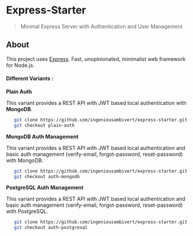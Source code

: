 # Express-Starter

> Minimal Express Server with Authentication and User Management

## About

This project uses [Express](https://expressjs.com/). Fast, unopinionated, minimalist web framework for Node.js. 


#### Different Variants : 


 **Plain Auth** 

 This variant provides a REST API with JWT based local authentication with **MongoDB**.
 ```bash
    git clone https://github.com/ingeniousambivert/express-starter.git
    git checkout plain-auth
  ```

 **MongoDB Auth Management**

 This variant provides a REST API with JWT based local authentication and basic auth management (verify-email, forgot-password, reset-password) with MongoDB.
 ```bash
    git clone https://github.com/ingeniousambivert/express-starter.git
    git checkout auth-mongodb
  ```

 **PostgreSQL Auth Management**

 This variant provides a REST API with JWT based local authentication and basic auth management (verify-email, forgot-password, reset-password) with PostgreSQL.
 ```bash
    git clone https://github.com/ingeniousambivert/express-starter.git
    git checkout auth-postgresql
  ```